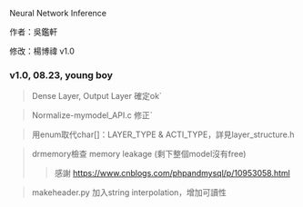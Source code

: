 Neural Network Inference

作者：吳鑑軒 

修改：楊博禕 v1.0

### v1.0, 08.23, young boy
>Dense Layer, Output Layer 確定ok`

>Normalize-mymodel_API.c 修正`

>用enum取代char[]：LAYER_TYPE & ACTI_TYPE，詳見layer_structure.h

>drmemory檢查 memory leakage (剩下整個model沒有free) 
>>感謝 https://www.cnblogs.com/phpandmysql/p/10953058.html

>makeheader.py 加入string interpolation，增加可讀性